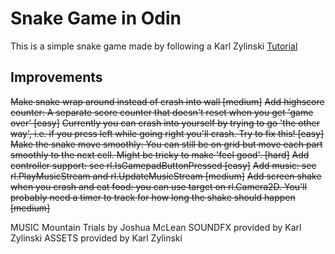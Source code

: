 # Snake Game in Odin

This is a simple snake game made by following a Karl Zylinski [Tutorial](https://www.youtube.com/watch?v=lfiQNCNUifI)

## Improvements

~~Make snake wrap around instead of crash into wall [medium]~~
~~Add highscore counter: A separate score counter that doesn't reset when you get 'game over' [easy]~~
~~Currently you can crash into yourself by trying to go 'the other way', i.e. if you press left while going right you'll crash. Try to fix this! [easy]~~
~~Make the snake move smoothly: You can still be on grid but move each part smoothly to the next cell. Might be tricky to make 'feel good'. [hard]~~
~~Add controller support: see rl.IsGamepadButtonPressed [easy]~~
~~Add music: see rl.PlayMusicStream and rl.UpdateMusicStream [medium]~~
~~Add screen shake when you crash and eat food: you can use target on rl.Camera2D. You'll probably need a timer to track for how long the shake should happen [medium]~~

MUSIC Mountain Trials by Joshua McLean
SOUNDFX provided by Karl Zylinski
ASSETS provided by Karl Zylinski
